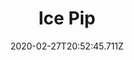 ---
templateKey: blog-post
featuredpost: false
date: 2020-02-27T20:52:45.711Z
featuredimage: /img/Ice_Pip.png
title: Ice Pip
description: A rare fish that thrives in extremely cold conditions.
type: fish
sellPrice: 500
energy: 
health: 
tags:
  - fish
  - Mine 60
  - 6am - 2am
  - spring
  - summer
  - fall
  - winter
  - AnyWeather
  - Fishing level 5
---